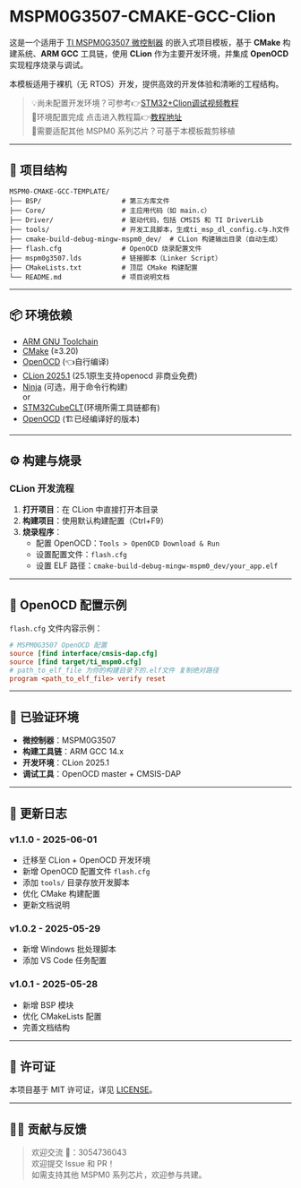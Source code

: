 
# MSPM0G3507-CMAKE-GCC-Clion

这是一个适用于 [TI MSPM0G3507 微控制器](https://www.ti.com/product/MSPM0G3507) 的嵌入式项目模板，基于 **CMake** 构建系统、**ARM GCC** 工具链，使用 **CLion** 作为主要开发环境，并集成 **OpenOCD** 实现程序烧录与调试。

本模板适用于裸机（无 RTOS）开发，提供高效的开发体验和清晰的工程结构。

> 💡尚未配置开发环境？可参考👉[STM32+Clion调试视频教程](https://www.bilibili.com/video/BV1pnjizYEAk/?spm_id_from=333.337.search-card.all.click)  
> 🌟环境配置完成 点击进入教程篇👉[教程地址](https://github.com/Cxxhh/MSPM0G3507-CMAKE-GCC-Template/blob/Clion/Configuration.md)  
> 🔄需要适配其他 MSPM0 系列芯片？可基于本模板裁剪移植  
 


---

## 🧱 项目结构

```
MSPM0-CMAKE-GCC-TEMPLATE/
├── BSP/                    # 第三方库文件
├── Core/                   # 主应用代码（如 main.c）
├── Driver/                 # 驱动代码，包括 CMSIS 和 TI DriverLib
├── tools/                  # 开发工具脚本，生成ti_msp_dl_config.c与.h文件
├── cmake-build-debug-mingw-mspm0_dev/  # CLion 构建输出目录（自动生成）
├── flash.cfg               # OpenOCD 烧录配置文件
├── mspm0g3507.lds          # 链接脚本（Linker Script）
├── CMakeLists.txt          # 顶层 CMake 构建配置
└── README.md               # 项目说明文档
```

---

## 📦 环境依赖

- [ARM GNU Toolchain](https://developer.arm.com/downloads/-/arm-gnu-toolchain)
- [CMake](https://cmake.org/download/) (≥3.20)
- [OpenOCD](https://github.com/openocd-org/openocd) (👈自行编译)
- [CLion 2025.1](https://www.jetbrains.com/clion/) (25.1原生支持openocd 非商业免费)
- [Ninja](https://ninja-build.org/) (可选，用于命令行构建)  
or
- [STM32CubeCLT](https://www.st.com/en/development-tools/stm32cubeclt.html#get-software)(环境所需工具链都有)  
- [OpenOCD](https://github.com/openocd-org/openocd) (🏗️已经编译好的版本)
---

## ⚙️ 构建与烧录

### CLion 开发流程
1. **打开项目**：在 CLion 中直接打开本目录
2. **构建项目**：使用默认构建配置（Ctrl+F9）
3. **烧录程序**：
   - 配置 OpenOCD：`Tools > OpenOCD Download & Run`
   - 设置配置文件：`flash.cfg`
   - 设置 ELF 路径：`cmake-build-debug-mingw-mspm0_dev/your_app.elf`

---

## 🔧 OpenOCD 配置示例

`flash.cfg` 文件内容示例：
```ini
# MSPM0G3507 OpenOCD 配置
source [find interface/cmsis-dap.cfg]
source [find target/ti_mspm0.cfg]
# path_to_elf_file 为你的构建目录下的.elf文件 复制绝对路径
program <path_to_elf_file> verify reset
```

---

## 🧪 已验证环境

- **微控制器**：MSPM0G3507
- **构建工具链**：ARM GCC 14.x
- **开发环境**：CLion 2025.1
- **调试工具**：OpenOCD master + CMSIS-DAP

---

## 📝 更新日志

### v1.1.0 - 2025-06-01
- 迁移至 CLion + OpenOCD 开发环境
- 新增 OpenOCD 配置文件 `flash.cfg`
- 添加 `tools/` 目录存放开发脚本
- 优化 CMake 构建配置
- 更新文档说明

### v1.0.2 - 2025-05-29
- 新增 Windows 批处理脚本
- 添加 VS Code 任务配置

### v1.0.1 - 2025-05-28
- 新增 BSP 模块
- 优化 CMakeLists 配置
- 完善文档结构

---

## 📄 许可证

本项目基于 MIT 许可证，详见 [LICENSE](./LICENSE)。

---

## 🙋‍♂️ 贡献与反馈
> 欢迎交流 🐧：3054736043  
> 欢迎提交 Issue 和 PR！  
> 如需支持其他 MSPM0 系列芯片，欢迎参与共建。

